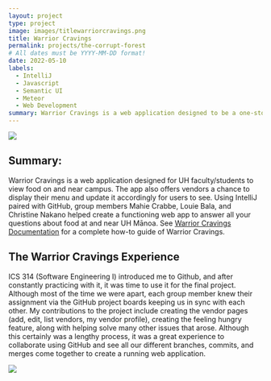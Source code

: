 ```yaml
---
layout: project
type: project
image: images/titlewarriorcravings.png
title: Warrior Cravings
permalink: projects/the-corrupt-forest
# All dates must be YYYY-MM-DD format!
date: 2022-05-10
labels:
  - IntelliJ
  - Javascript
  - Semantic UI
  - Meteor
  - Web Development 
summary: Warrior Cravings is a web application designed to be a one-stop shop for UH students and vendors to see all the different food available on campus. Developed by Zachary Chaikin, Mahie Crabbe, Louie Bala, and Christine Nakano.
---
```


<img class="ui image" src="{{ site.baseurl }}/images/warriorcravings-landing.png">

## Summary:
Warrior Cravings is a web application designed for UH faculty/students to view food on and near campus. The app also offers vendors a chance to display their menu and update it accordingly for users to see. Using IntelliJ paired with GitHub, group members Mahie Crabbe, Louie Bala, and Christine Nakano helped create a functioning web app to answer all your questions about food at and near UH Mānoa. See [Warrior Cravings Documentation](https://warrior-cravings.github.io/) for a complete how-to guide of Warrior Cravings.

## The Warrior Cravings Experience
ICS 314 (Software Engineering I) introduced me to Github, and after constantly practicing with it, it was time to use it for the final project. Although most of the time we were apart, each group member knew their assignment via the GitHub project boards keeping us in sync with each other. My contributions to the project include creating the vendor pages (add, edit, list vendors, my vendor profile), creating the feeling hungry feature, along with helping solve many other issues that arose. Although this certainly was a lengthy process, it was a great experience to collaborate using GitHub and see all our different branches, commits, and merges come together to create a running web application.

<img class="ui image" src="{{ site.baseurl }}/images/warriorcravings-feelinghungry.png">
